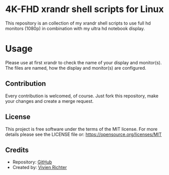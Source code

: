 # 4K-FHD xrandr shell scripts for Linux
This repository is an collection of my xrandr shell scripts to use full hd monitors (1080p) in combination with my ultra hd notebook display.

# Usage
Please use at first xrandr to check the name of your display and monitor(s).
The files are named, how the display and monitor(s) are configured.

## Contribution
Every contribution is welcomed, of course.
Just fork this repository, make your changes and create a merge request.

## License
This project is free software under the terms of the MIT license.
For more details please see the LICENSE file or: https://opensource.org/licenses/MIT

## Credits
 * Repository: [GitHub](https://github.com/vivi90/linux-4k-fhd-setup.git)
 * Created by: [Vivien Richter](https://github.com/vivi90)
